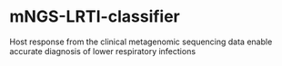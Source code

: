 # mNGS-LRTI-classifier
Host response from the clinical metagenomic sequencing data enable accurate diagnosis of lower respiratory infections
